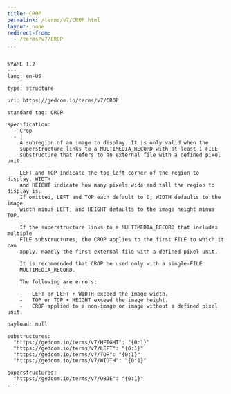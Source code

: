 ```yaml
---
title: CROP
permalink: /terms/v7/CROP.html
layout: none
redirect-from:
  - /terms/v7/CROP
...
```


```

%YAML 1.2
---
lang: en-US

type: structure

uri: https://gedcom.io/terms/v7/CROP

standard tag: CROP

specification:
  - Crop
  - |
    A subregion of an image to display. It is only valid when the
    superstructure links to a MULTIMEDIA_RECORD with at least 1 FILE
    substructure that refers to an external file with a defined pixel unit.
    
    LEFT and TOP indicate the top-left corner of the region to display. WIDTH
    and HEIGHT indicate how many pixels wide and tall the region to display is.
    If omitted, LEFT and TOP each default to 0; WIDTH defaults to the image
    width minus LEFT; and HEIGHT defaults to the image height minus TOP.
    
    If the superstructure links to a MULTIMEDIA_RECORD that includes multiple
    FILE substructures, the CROP applies to the first FILE to which it can
    apply, namely the first external file with a defined pixel unit.
    
    It is recommended that CROP be used only with a single-FILE
    MULTIMEDIA_RECORD.
    
    The following are errors:
    
    -   LEFT or LEFT + WIDTH exceed the image width.
    -   TOP or TOP + HEIGHT exceed the image height.
    -   CROP applied to a non-image or image without a defined pixel unit.

payload: null

substructures:
  "https://gedcom.io/terms/v7/HEIGHT": "{0:1}"
  "https://gedcom.io/terms/v7/LEFT": "{0:1}"
  "https://gedcom.io/terms/v7/TOP": "{0:1}"
  "https://gedcom.io/terms/v7/WIDTH": "{0:1}"

superstructures:
  "https://gedcom.io/terms/v7/OBJE": "{0:1}"
...

```
